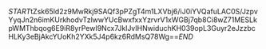 $START$tZsk65ld2z9MwRkj9SAQf3pPZgT4m1LXVbj6/iJ0iYVQafuLAC0S/JzpvYyqJn2n6imKUrkhodvTzlwwYUcBwxfxxYzrvrV1xWGBj7qb8Ci8wZ71MESLkpWMThbqog6E9iR8yrPewI9Ncx7JklJvIHNwiduchKH039opL3Guyr2eJzzbcHLKy3eBjAkcYUoKh2YXk5J4p6kz6RdMsQ78Wg==$END$